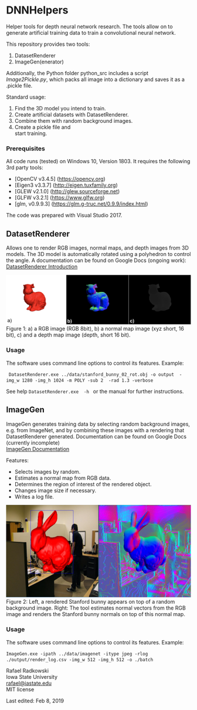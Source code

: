 # DNNHelpers
Helper tools for depth neural network research. The tools allow on to generate artificial training data
to train a convolutional neural network.

This repository provides two tools:  
1. DatasetRenderer
2. ImageGen(enerator)

Additionally, the Python folder python_src includes a script *Image2Pickle.py*, which packs all image into a dictionary and saves it as a .pickle file.

Standard usage:
1. Find the 3D model you intend to train.
2. Create artificial datasets with DatasetRenderer.
3. Combine them with random background images.
4. Create a pickle file and  
start training.

### Prerequisites
All code runs (tested) on Windows 10, Version 1803.
It requires the following 3rd party tools:
 * [OpenCV v3.4.5] (https://opencv.org)
 * [Eigen3 v3.3.7] (http://eigen.tuxfamily.org)
 * [GLEW v2.1.0] (http://glew.sourceforge.net)
 * [GLFW v3.2.1] (https://www.glfw.org)
 * [glm, v0.9.9.3] (https://glm.g-truc.net/0.9.9/index.html)

 The code was prepared with Visual Studio 2017.

## DatasetRenderer
Allows one to render RGB images, normal maps, and depth images from 3D models.
The 3D model is automatically rotated using a polyhedron to control the angle.
A documentation can be found on Google Docs (ongoing work): [DatasetRenderer Introduction](https://docs.google.com/document/d/1aDyw3eXaGTcLeBlfpghiZg230qUybzcgZsdz7eNEcqg/edit?usp=sharing)

![Figure 1: a) a RGB image (RGB 8bit), b) a normal map image (xyz short, 16 bit), c) and a depth map image (depth, short 16 bit).](https://github.com/rafael-radkowski/DNNHelpers/blob/master/doc/images/Dataset_renderer_result.png)
Figure 1: a) a RGB image (RGB 8bit), b) a normal map image (xyz short, 16 bit), c) and a depth map image (depth, short 16 bit).


### Usage
 The software uses command line options to control its features. Example:

```
 DatasetRenderer.exe ../data/stanford_bunny_02_rot.obj -o output  -img_w 1280 -img_h 1024 -m POLY -sub 2  -rad 1.3 -verbose
```
See help ``` DatasetRenderer.exe  -h  ``` or the manual for further instructions.


## ImageGen
ImageGen generates training data by selecting random background images, e.g. from ImageNet,
and by combining these images with a rendering that DatasetRenderer generated.
Documentation can be found on Google Docs (currently incomplete)  
[ImageGen Documentation](https://docs.google.com/document/d/11cj3LnpoDvg_DU1jRfriQeV9HwE6V29O1h4cRDKk1tA/edit?usp=sharing)

Features:
 * Selects images by random.
 * Estimates a normal map from RGB data.
 * Determines the region of interest of the rendered object.
 * Changes image size if necessary.
 * Writes a log file.


![Figure 2: Left, a rendered Stanford bunny appears on top of a random background image. Right: The tool estimates normal vectors from the RGB image and renders the Stanford bunny normals on top of this normal map.](https://github.com/rafael-radkowski/DNNHelpers/blob/master/doc/images/ImageGen_result.png)  
Figure 2: Left, a rendered Stanford bunny appears on top of a random background image. Right: The tool estimates normal vectors from the RGB image and renders the Stanford bunny normals on top of this normal map.

### Usage  
The software uses command line options to control its features. Example:
```
ImageGen.exe -ipath ../data/imagenet -itype jpeg -rlog ./output/render_log.csv -img_w 512 -img_h 512 -o ./batch
```



Rafael Radkowski  
Iowa State University  
rafael@iastate.edu  
MIT license  

Last edited: Feb 8, 2019
